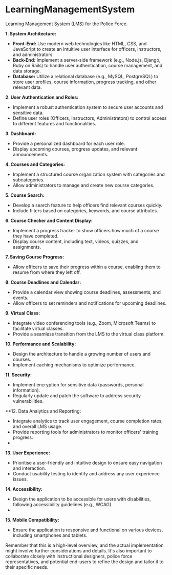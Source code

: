 # LearningManagementSystem
Learning Management System (LMS) for the Police Force. 

**1. System Architecture:**
- **Front-End:** Use modern web technologies like HTML, CSS, and JavaScript to create an intuitive user interface for officers, instructors, and administrators.
- **Back-End:** Implement a server-side framework (e.g., Node.js, Django, Ruby on Rails) to handle user authentication, course management, and data storage.
- **Database:** Utilize a relational database (e.g., MySQL, PostgreSQL) to store user profiles, course information, progress tracking, and other relevant data.

**2. User Authentication and Roles:**
- Implement a robust authentication system to secure user accounts and sensitive data.
- Define user roles (Officers, Instructors, Administrators) to control access to different features and functionalities.

**3. Dashboard:**
- Provide a personalized dashboard for each user role.
- Display upcoming courses, progress updates, and relevant announcements.

**4. Courses and Categories:**
- Implement a structured course organization system with categories and subcategories.
- Allow administrators to manage and create new course categories.

**5. Course Search:**
- Develop a search feature to help officers find relevant courses quickly.
- Include filters based on categories, keywords, and course attributes.

**6. Course Checker and Content Display:**
- Implement a progress tracker to show officers how much of a course they have completed.
- Display course content, including text, videos, quizzes, and assignments.

**7. Saving Course Progress:**
- Allow officers to save their progress within a course, enabling them to resume from where they left off.

**8. Course Deadlines and Calendar:**
- Provide a calendar view showing course deadlines, assessments, and events.
- Allow officers to set reminders and notifications for upcoming deadlines.

**9. Virtual Class:**
- Integrate video conferencing tools (e.g., Zoom, Microsoft Teams) to facilitate virtual classes.
- Provide a seamless transition from the LMS to the virtual class platform.

**10. Performance and Scalability:**
- Design the architecture to handle a growing number of users and courses.
- Implement caching mechanisms to optimize performance.

**11. Security:**
- Implement encryption for sensitive data (passwords, personal information).
- Regularly update and patch the software to address security vulnerabilities.

**12. Data Analytics and Reporting:
- Integrate analytics to track user engagement, course completion rates, and overall LMS usage.
- Provide reporting tools for administrators to monitor officers' training progress.
- 
**13. User Experience:**
- Prioritise a user-friendly and intuitive design to ensure easy navigation and interaction.
- Conduct usability testing to identify and address any user experience issues.

**14. Accessibility:**
- Design the application to be accessible for users with disabilities, following accessibility guidelines (e.g., WCAG).
- 
**15. Mobile Compatibility:**
- Ensure the application is responsive and functional on various devices, including smartphones and tablets.

Remember that this is a high-level overview, and the actual implementation might involve further considerations and details. It's also important to collaborate closely with instructional designers, police force representatives, and potential end-users to refine the design and tailor it to their specific needs.

